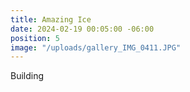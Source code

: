 ```yaml
---
title: Amazing Ice
date: 2024-02-19 00:05:00 -06:00
position: 5
image: "/uploads/gallery_IMG_0411.JPG"
---
```


Building